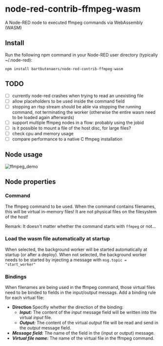 # node-red-contrib-ffmpeg-wasm
A Node-RED node to executed ffmpeg commands via WebAssembly (WASM)

## Install
Run the following npm command in your Node-RED user directory (typically ~/.node-red):
```
npm install bartbutenaers/node-red-contrib-ffmpeg-wasm
```

## TODO
- [ ] currently node-red crashes when trying to read an unexisting file
- [ ] allow placeholders to be used inside the command field
- [ ] stopping an rtsp stream should be able via stopping the running command, not terminating the worker
      (otherwise the entire wasm need to be loaded again afterwards)
- [ ] support multiple ffmpeg nodes in a flow: probably using the jobid
- [ ] is it possible to mount a file of the host disc, for large files?
- [ ] check cpu and memory usage
- [ ] compare performance to a native C ffmpeg installation

## Node usage

![ffmpeg_demo](https://user-images.githubusercontent.com/14224149/77818234-233e9080-70d1-11ea-830c-b20236f9dda3.gif)

## Node properties

### Command

The ffmpeg command to be used.  When the command contains filenames, this will be virtual in-memory files!  It are not physical files on the filesystem of the host!

Remark: It doesn't matter whether the command starts with <code>ffmpeg</code> or not...

### Load the wasm file automatically at startup

When selected, the background worker will be started automatically at startup (or after a deploy). When not selected, the background worker needs to be started by injecting a message with ```msg.topic = "start_worker"```

### Bindings

When filenames are being used in the ffmpeg command, those virtual files need to be binded to fields in the input/output messags.  Add a binding rule for each virtual file:
+ **Direction** Specifiy whether the direction of the binding:
   + ***Input:*** The content of the *input* message field will be written into the virtual *input* file.
   + ***Output:*** The content of the virtual *output* file will be read and send in the *output* message field.     
+ ***Message field:*** The name of the field in the (input or output) message.
+ ***Virtual file name:*** The name of the virtual file in the ffmpeg command.
